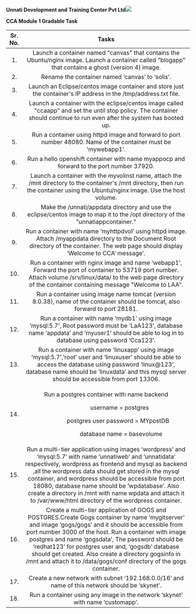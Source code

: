 ﻿**Unnati Development and Training Center Pvt Ltd![](Aspose.Words.63f3a0e5-391b-4db1-b01d-42c3ce6ccbf8.001.png)**


**CCA Module 1 Gradable Task**

|**Sr. No.**|**Tasks**|
| :-: | :-: |
|1\.|Launch a container named "canvas" that contains the Ubuntu/nginx image. Launch a container called "blogapp" that contains a ghost (version 4) image. |
|2\.|Rename the container named ‘canvas’ to ‘solis’.|
|3\.|Launch an Eclipse/centos image container and store just the container's IP address in the /tmp/address.txt file. |
|4\.|Launch a container with the eclipse/centos image called "ccaapp" and set the until stop policy. The container should continue to run even after the system has booted up.|
|5\.|Run a container using httpd image and forward to port number 48080. Name of the container must be ‘mywebapp1’.|
|6\.|Run a hello openshift container with name myappocp and forward to the port number 37920.|
|7\.|Launch a container with the myvolinst name, attach the /mnt directory to the container's /mnt directory, then run the container using the Ubuntu/nginx image. Use the host volume.|
|8\.|Make the /unnati/appdata directory and use the eclipse/centos image to map it to the /opt directory of the "unnatiappcontainer."|
|9\.|Run a container with name ‘myhttpdvol’ using httpd image. Attach /myappdata directory to the Document Root directory of the container. The web page should display ‘Welcome to CCA’ message’.|
|10\.|Run a container with nginx image and name ‘webapp1’, Forward the port of container to 53719 port number. Attach volume /srv/linux/data/ to the web page directory of the container containing message "Welcome to LAA".|
|11\.|Run a container using image name tomcat (version 8.0.38), name of the container should be tomcat, also forward to port 28181.|
|12\.|Run a container with name ‘mydb1’ using image ‘mysql:5.7’, Root password must be ‘LaA123’, database name ‘appdata’ and ‘myuser1’ should be able to log in to database using password ‘Cca123’.|
|13\.|Run a container with name ‘linuxapp’ using image ‘mysql:5.7’,’root’ user and ‘linuxuser’ should be able to access the database using password ‘linux@123’, database name should be ‘linuxdata’ and this mysql server should be accessible from port 13306.|
|14\.|<p>Run a postgres container with name backend</p><p>`      	`username = postgres</p><p>`      	`postgres user password = MYpostDB</p><p>`      	`database name = basevolume</p>|
|15\.|Run a multi-tier application using images ‘wordpress’ and ‘mysql:5.7’ with name ‘unnatiweb’ and ‘unnatidata’ respectively, wordpress as frontend and mysql as backend ,all the wordpress data should get stored in the mysql container, and wordpress should be accessible from port 18080, database name should be ‘wpdatabase’. Also create a directory in /mnt with name wpdata and attach it to /var/www/html directory of the wordpress container.|
|16\.|Create a multi-tier application of GOGS and POSTGRES.Create Gogs container by name ‘mygitserver’ and image ‘gogs/gogs’ and it should be accessible from port number 3000 of the host. Run a container with image postgres and name ‘gogsdata’, The password should be ‘redhat123’ for postgres user and, ‘gogsdb’ database should get created. Also create a directory gogsinfo in /mnt and attach it to /data/gogs/conf directory of the gogs container. |
|17\.|Create a new network with subnet ‘192.168.0.0/16’ and name of this network should be ‘skynet’. |
|18\.|Run a container using any image in the network ‘skynet’ with name ‘customapp’.|


